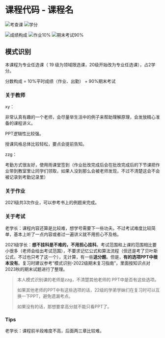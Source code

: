 # 课程代码 - 课程名

<!--
1. 通过 [Shields.io](https://shields.io/) 生成如下的徽章，标注课程的基本信息。
2. 请根据课程的具体内容增删仓库的子文件夹。子文件夹建议使用小写英文，如果需要附加说明，则添加 README.md。注意，添加 README 后 .gitkeep 文件仍需保留。
3. 关于课程的描述可以不止以下几个方面，酌情增删。
4. hoa.moe 生成本课程对应页面后，请将页面链接复制到 GitHub 仓库的 About/Website 中。
5. 可以在 GitHub 页面的 About/Topics 中为课程添加话题名称。
-->


![考查课](https://img.shields.io/badge/%E8%80%83%E6%9F%A5%E8%AF%BE-green)
![学分](https://img.shields.io/badge/%E5%AD%A6%E5%88%86-2-moccasin)

![成绩构成](https://img.shields.io/badge/%E6%88%90%E7%BB%A9%E6%9E%84%E6%88%90-gold)
![作业10%](https://img.shields.io/badge/%E4%BD%9C%E4%B8%9A-10%25-wheat)
![期末考试90%](https://img.shields.io/badge/%E6%9C%9F%E6%9C%AB%E8%80%83%E8%AF%95-90%25-wheat)


## 模式识别

本课程为专业任选课（ 19 级为领域限选课，20级开始改为专业任选课），占2学分。

分数构成 = 10%平时成绩（作业、出勤） + 90%期末考试

### 关于教师

xy：

非常认真有趣的一个老师，会尽量举生活中的例子来帮助理解原理，会发放精心准备的课程讲义。

PPT逻辑性比较强。

授课风格总体比较轻松，要点会提前告知。

zzg：

考勤方式很友好，使用雨课堂签到（作业批改完成后会在批改完成后的下节课把作业带到教室里让同学们领取，如果人没到那么会被老师发现，不过不清楚这会不会被记录到考勤记录里）

### 关于作业

2021级共3次作业，可以参考书上的例题来完成。

### 关于考试

老学长：课程内容还算是比较难，想学号需要下一些功夫。不过考试难度比较简单，基本上听了一点内容或者过一遍讲义就不用担心不及格。

2021级学长：**想不挂科是不难的，不用担心挂科**。考试范围和上课的范围相比要小很多（老师会给出考试范围），不要求记忆公式和算法流程（但还是考了贝叶斯公式，不过也只考了这一个），无计算，有一些**送分题**。但是，**有的选项PPT中根本没有**。复习时建议参考“模式识别-2022级期末复习指南”，里面按知识点对2023秋的期末试题进行了整理。

>本人模式识别课的老师是zzg，不清楚其他老师的 PPT中是否有这些选项。
>
>如果其他老师的PPT中有这些选项的话，22级的学弟学妹们在复习时可以互换一下PPT，避免遗漏考点。
>
>如果没有的话，那想要拿高分就不能只看PPT了。

### Tips

老学长：课程前半段难度不高，后面两三章比较难。

